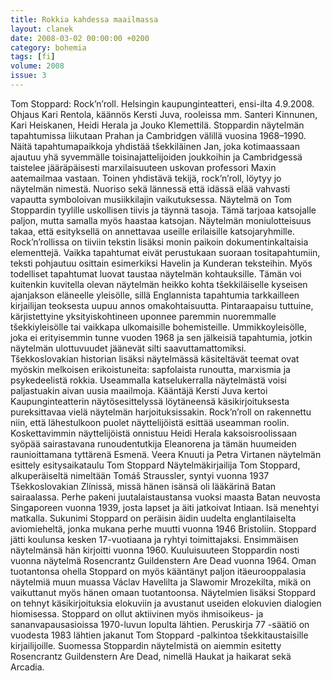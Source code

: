 ```yaml
---
title: Rokkia kahdessa maailmassa
layout: clanek
date: 2008-03-02 00:00:00 +0200
category: bohemia
tags: [fi]
volume: 2008
issue: 3
---
```

Tom Stoppard: Rock’n’roll. Helsingin kaupunginteatteri, ensi-ilta 4.9.2008. Ohjaus Kari Rentola, käännös Kersti Juva, rooleissa mm. Santeri Kinnunen, Kari Heiskanen, Heidi Herala ja Jouko Klemettilä. 
Stoppardin näytelmän tapahtumissa liikutaan Prahan ja Cambridgen välillä vuosina 1968–1990. Näitä tapahtumapaikkoja yhdistää tšekkiläinen Jan, joka kotimaassaan ajautuu yhä syvemmälle toisinajattelijoiden joukkoihin ja Cambridgessä taistelee jääräpäisesti marxilaisuuteen uskovan professori Maxin aatemailmaa vastaan. Toinen yhdistävä tekijä, rock’n’roll, löytyy jo näytelmän nimestä. Nuoriso sekä lännessä että idässä elää vahvasti vapautta symboloivan musiikkilajin vaikutuksessa. 
Näytelmä on Tom Stoppardin tyylille uskollisen tiivis ja täynnä tasoja. Tämä tarjoaa katsojalle paljon, mutta samalla myös haastaa katsojan. Näytelmän moniulotteisuus takaa, että esityksellä on annettavaa useille erilaisille katsojaryhmille. Rock’n’rollissa on tiiviin tekstin lisäksi monin paikoin dokumentinkaltaisia elementtejä. Vaikka tapahtumat eivät perustukaan suoraan tositapahtumiin, teksti pohjautuu osittain esimerkiksi Havelin ja Kunderan teksteihin. Myös todelliset tapahtumat luovat taustaa näytelmän kohtauksille. Tämän voi kuitenkin kuvitella olevan näytelmän heikko kohta tšekkiläiselle kyseisen ajanjakson eläneelle yleisölle, sillä Englannista tapahtumia tarkkailleen kirjailijan teoksesta uupuu annos omakohtaisuutta. Pintaraapaisu tuttuine, kärjistettyine yksityiskohtineen uponnee paremmin nuoremmalle tšekkiyleisölle tai vaikkapa ulkomaisille bohemisteille. Ummikkoyleisölle, joka ei erityisemmin tunne vuoden 1968 ja sen jälkeisiä tapahtumia, jotkin näytelmän ulottuvuudet jäänevät silti saavuttamattomiksi.  
Tšekkoslovakian historian lisäksi näytelmässä käsiteltävät teemat ovat myöskin melkoisen erikoistuneita: sapfolaista runoutta, marxismia ja psykedeelistä rokkia. Useammalla katselukerralla näytelmästä voisi paljastuakin aivan uusia maailmoja. Kääntäjä Kersti Juva kertoi Kaupunginteatterin näytösesittelyssä löytäneensä käsikirjoituksesta pureksittavaa vielä näytelmän harjoituksissakin. 
Rock’n’roll on rakennettu niin, että lähestulkoon puolet näyttelijöistä esittää useamman roolin. Koskettavimmin näyttelijöistä onnistuu Heidi Herala kaksoisroolissaan syöpää sairastavana runoudentutkija Eleanorena ja tämän huumeiden raunioittamana tyttärenä Esmenä. 
Veera Knuuti ja Petra Virtanen 
näytelmän esittely esitysaikataulu Tom Stoppard
Näytelmäkirjailija Tom Stoppard, alkuperäiseltä nimeltään Tomáš Straussler, syntyi vuonna 1937 Tšekkoslovakian Zlínissä, missä hänen isänsä oli lääkärinä Batan sairaalassa. Perhe pakeni juutalaistaustansa vuoksi maasta Batan neuvosta Singaporeen vuonna 1939, josta lapset ja äiti jatkoivat Intiaan. Isä menehtyi matkalla. Sukunimi Stoppard on peräisin äidin uudelta englantilaiselta aviomieheltä, jonka mukana perhe muutti vuonna 1946 Bristoliin. 
Stoppard jätti koulunsa kesken 17-vuotiaana ja ryhtyi toimittajaksi. Ensimmäisen näytelmänsä hän kirjoitti vuonna 1960. Kuuluisuuteen Stoppardin nosti vuonna näytelmä Rosencrantz Guildenstern Are Dead vuonna 1964. Oman tuotantonsa ohella Stoppard on myös kääntänyt paljon itäeurooppalasia näytelmiä muun muassa Václav Havelilta ja Slawomir Mrozekilta, mikä on vaikuttanut myös hänen omaan tuotantoonsa. Näytelmien lisäksi Stoppard on tehnyt käsikirjoituksia elokuviin ja avustanut useiden elokuvien dialogien hiomisessa. 
Stoppard on ollut aktiivinen myös ihmisoikeus- ja sananvapausasioissa 1970-luvun lopulta lähtien. Peruskirja 77 -säätiö on vuodesta 1983 lähtien jakanut Tom Stoppard -palkintoa tšekkitaustaisille kirjailijoille. 
Suomessa Stoppardin näytelmistä on aiemmin esitetty Rosencrantz Guildenstern Are Dead, nimellä Haukat ja haikarat sekä Arcadia. 